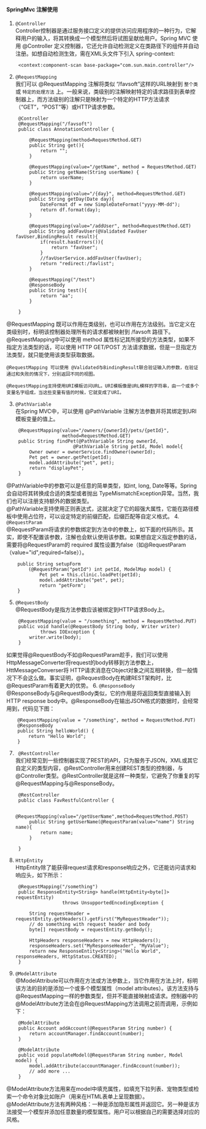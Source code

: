 #### SpringMvc 注解使用
1. `@Controller`   
 Controller控制器是通过服务接口定义的提供访问应用程序的一种行为，它解释用户的输入，将其转换成一个模型然后将试图呈献给用户。Spring MVC 使用 @Controller 定义控制器，它还允许自动检测定义在类路径下的组件并自动注册。如想自动检测生效，需在XML头文件下引入 spring-context:  

		<context:component-scan base-package="com.sun.main.controller"/>
2. `@RequestMapping`  
我们可以 @RequestMapping 注解将类似 “/favsoft”这样的URL映射到 `整个类` 或 `特定的处理方法` 上。一般来说，类级别的注解映射特定的请求路径到表单控制器上，而方法级别的注解只是映射为一个特定的HTTP方法请求（“GET”，“POST”等）或HTTP请求参数。

		@Controller
		@RequestMapping("/favsoft")
		public class AnnotationController {
		     
		    @RequestMapping(method=RequestMethod.GET)
		    public String get(){
		        return "";
		    }
		     
		    @RequestMapping(value="/getName", method = RequestMethod.GET)
		    public String getName(String userName) {
		        return userName;
		    }
		     
		    @RequestMapping(value="/{day}", method=RequestMethod.GET)
		    public String getDay(Date day){
		        DateFormat df = new SimpleDateFormat("yyyy-MM-dd");
		        return df.format(day);
		    }
		     
		    @RequestMapping(value="/addUser", method=RequestMethod.GET)
		    public String addFavUser(@Validated FavUser favUser,BindingResult result){
		        if(result.hasErrors()){
		            return "favUser";
		        }
		        //favUserService.addFavUser(favUser);
		        return "redirect:/favlist";
		    }
		 
		    @RequestMapping("/test")
		    @ResponseBody
		    public String test(){
		        return "aa";
		    }
		     
		}
 @RequestMapping 既可以作用在类级别，也可以作用在方法级别。当它定义在类级别时，标明该控制器处理所有的请求都被映射到 /favsoft 路径下。@RequestMapping中可以使用 method 属性标记其所接受的方法类型，如果不指定方法类型的话，可以使用 HTTP GET/POST 方法请求数据，但是一旦指定方法类型，就只能使用该类型获取数据。

    @RequestMapping 可以使用 @Validated与BindingResult联合验证输入的参数，在验证通过和失败的情况下，分别返回不同的视图。

    @RequestMapping支持使用URI模板访问URL。URI模板像是URL模样的字符串，由一个或多个变量名字组成，当这些变量有值的时候，它就变成了URI。
3. `@PathVariable`  
在Spring MVC中，可以使用 @PathVariable 注解方法参数并将其绑定到URI模板变量的值上。

		@RequestMapping(value="/owners/{ownerId}/pets/{petId}", 
						method=RequestMethod.GET)
		public String findPet(@PathVariable String ownerId,
							@PathVariable String petId, Model model{
		    Owner owner = ownerService.findOwner(ownerId);
		    Pet pet = owner.getPet(petId);
		    model.addAttribute("pet", pet);
			return "displayPet";
		}
@PathVariable中的参数可以是任意的简单类型，如int, long, Date等等。Spring会自动将其转换成合适的类型或者抛出 TypeMismatchException异常。当然，我们也可以注册支持额外的数据类型。  
@PathVariable支持使用正则表达式，这就决定了它的超强大属性，它能在路径模板中使用占位符，可以设定特定的前缀匹配，后缀匹配等自定义格式。 
4. `@RequestParam`  
@RequestParam将请求的参数绑定到方法中的参数上，如下面的代码所示。其实，即使不配置该参数，注解也会默认使用该参数。如果想自定义指定参数的话，需要将@RequestParam的 required 属性设置为false（如@RequestParam（value="id",required=false））。

		public String setupForm
			(@RequestParam("petId") int petId, ModelMap model) {  
		        Pet pet = this.clinic.loadPet(petId);  
		        model.addAttribute("pet", pet);  
		        return "petForm";  
		}
5. `@RequestBody`  
@RequestBody是指方法参数应该被绑定到HTTP请求Body上。  

		@RequestMapping(value = "/something", method = RequestMethod.PUT)
		public void handle(@RequestBody String body, Writer writer) 
				throws IOException {
		    writer.write(body);
		}
如果觉得@RequestBody不如@RequestParam趁手，我们可以使用 HttpMessageConverter将request的body转移到方法参数上， HttMessageConverser将 HTTP请求消息在Object对象之间互相转换，但一般情况下不会这么做。事实证明，@RequestBody在构建REST架构时，比@RequestParam有着更大的优势。
6. `@ResponseBody`  
@ResponseBody与@RequestBody类似，它的作用是将返回类型直接输入到HTTP response body中。@ResponseBody在输出JSON格式的数据时，会经常用到，代码见下图：

		@RequestMapping(value = "/something", method = RequestMethod.PUT)
		@ResponseBody
		public String helloWorld() {
			return "Hello World";
		}
7. ` @RestController`  
我们经常见到一些控制器实现了REST的API，只为服务于JSON，XML或其它自定义的类型内容，@RestController用来创建REST类型的控制器，与@Controller类型。@RestController就是这样一种类型，它避免了你重复的写@RequestMapping与@ResponseBody。

		@RestController
		public class FavRestfulController {

			@RequestMapping(value="/getUserName",method=RequestMethod.POST)
			public String getUserName(@RequestParam(value="name") String name){
				return name;
			}

		}
8. `HttpEntity`  
HttpEntity除了能获得request请求和response响应之外，它还能访问请求和响应头，如下所示：

		@RequestMapping("/something")
		public ResponseEntity<String> handle(HttpEntity<byte[]> requestEntity)
						throws UnsupportedEncodingException {

		    String requestHeader = requestEntity.getHeaders().getFirst("MyRequestHeader"));
			// do something with request header and body
			byte[] requestBody = requestEntity.getBody();    
		
		    HttpHeaders responseHeaders = new HttpHeaders();
		    responseHeaders.set("MyResponseHeader", "MyValue");
			return new ResponseEntity<String>("Hello World", responseHeaders, HttpStatus.CREATED);
		}
9. `@ModelAttribute`  
@ModelAttribute可以作用在方法或方法参数上，当它作用在方法上时，标明该方法的目的是添加一个或多个模型属性（model attributes）。该方法支持与@RequestMapping一样的参数类型，但并不能直接映射成请求。控制器中的@ModelAttribute方法会在@RequestMapping方法调用之前而调用，示例如下：

		@ModelAttribute
		public Account addAccount(@RequestParam String number) {
		    return accountManager.findAccount(number);
		}
		
		@ModelAttribute
		public void populateModel(@RequestParam String number, Model model) {
		    model.addAttribute(accountManager.findAccount(number));    
		    // add more ...
		}
@ModelAttribute方法用来在model中填充属性，如填充下拉列表、宠物类型或检索一个命令对象比如账户（用来在HTML表单上呈现数据）。  
@ModelAttribute方法有两种风格：一种是添加隐形属性并返回它。另一种是该方法接受一个模型并添加任意数量的模型属性。用户可以根据自己的需要选择对应的风格。